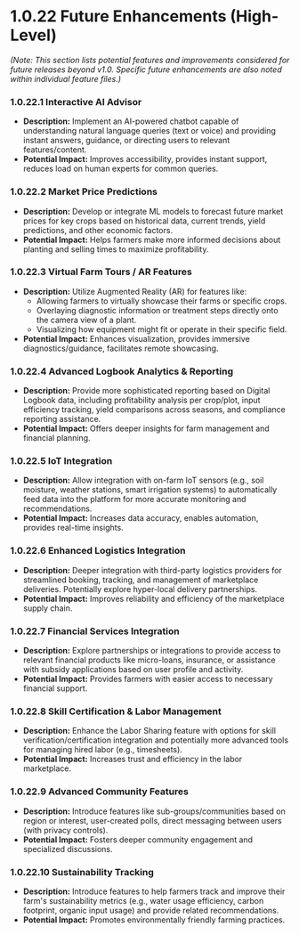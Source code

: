 # **1.0.22 Future Enhancements (High-Level)**

*(Note: This section lists potential features and improvements considered for future releases beyond v1.0. Specific future enhancements are also noted within individual feature files.)*

### **1.0.22.1 Interactive AI Advisor**
*   **Description:** Implement an AI-powered chatbot capable of understanding natural language queries (text or voice) and providing instant answers, guidance, or directing users to relevant features/content.
*   **Potential Impact:** Improves accessibility, provides instant support, reduces load on human experts for common queries.

### **1.0.22.2 Market Price Predictions**
*   **Description:** Develop or integrate ML models to forecast future market prices for key crops based on historical data, current trends, yield predictions, and other economic factors.
*   **Potential Impact:** Helps farmers make more informed decisions about planting and selling times to maximize profitability.

### **1.0.22.3 Virtual Farm Tours / AR Features**
*   **Description:** Utilize Augmented Reality (AR) for features like:
    *   Allowing farmers to virtually showcase their farms or specific crops.
    *   Overlaying diagnostic information or treatment steps directly onto the camera view of a plant.
    *   Visualizing how equipment might fit or operate in their specific field.
*   **Potential Impact:** Enhances visualization, provides immersive diagnostics/guidance, facilitates remote showcasing.

### **1.0.22.4 Advanced Logbook Analytics & Reporting**
*   **Description:** Provide more sophisticated reporting based on Digital Logbook data, including profitability analysis per crop/plot, input efficiency tracking, yield comparisons across seasons, and compliance reporting assistance.
*   **Potential Impact:** Offers deeper insights for farm management and financial planning.

### **1.0.22.5 IoT Integration**
*   **Description:** Allow integration with on-farm IoT sensors (e.g., soil moisture, weather stations, smart irrigation systems) to automatically feed data into the platform for more accurate monitoring and recommendations.
*   **Potential Impact:** Increases data accuracy, enables automation, provides real-time insights.

### **1.0.22.6 Enhanced Logistics Integration**
*   **Description:** Deeper integration with third-party logistics providers for streamlined booking, tracking, and management of marketplace deliveries. Potentially explore hyper-local delivery partnerships.
*   **Potential Impact:** Improves reliability and efficiency of the marketplace supply chain.

### **1.0.22.7 Financial Services Integration**
*   **Description:** Explore partnerships or integrations to provide access to relevant financial products like micro-loans, insurance, or assistance with subsidy applications based on user profile and activity.
*   **Potential Impact:** Provides farmers with easier access to necessary financial support.

### **1.0.22.8 Skill Certification & Labor Management**
*   **Description:** Enhance the Labor Sharing feature with options for skill verification/certification integration and potentially more advanced tools for managing hired labor (e.g., timesheets).
*   **Potential Impact:** Increases trust and efficiency in the labor marketplace.

### **1.0.22.9 Advanced Community Features**
*   **Description:** Introduce features like sub-groups/communities based on region or interest, user-created polls, direct messaging between users (with privacy controls).
*   **Potential Impact:** Fosters deeper community engagement and specialized discussions.

### **1.0.22.10 Sustainability Tracking**
*   **Description:** Introduce features to help farmers track and improve their farm's sustainability metrics (e.g., water usage efficiency, carbon footprint, organic input usage) and provide related recommendations.
*   **Potential Impact:** Promotes environmentally friendly farming practices.
